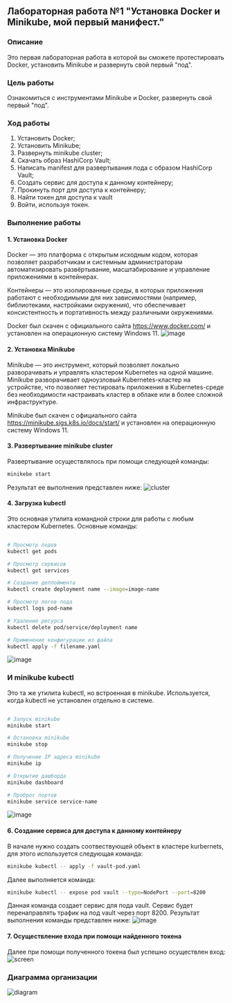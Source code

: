 ## Лабораторная работа №1 "Установка Docker и Minikube, мой первый манифест."

### Описание

Это первая лабораторная работа в которой вы сможете протестировать Docker, установить Minikube и развернуть свой первый "под".

### Цель работы

Ознакомиться с инструментами Minikube и Docker, развернуть свой первый "под".

### Ход работы

1. Установить Docker;
2. Установить Minikube;
3. Развернуть minikube cluster;
4. Скачать образ HashiCorp Vault;
5. Написать manifest для развертывания пода с образом HashiCorp Vault;
6. Создать сервис для доступа к данному контейнеру;
7. Прокинуть порт для доступа к контейнеру;
8. Найти токен для доступа к vault
9. Войти, используя токен.

### Выполнение работы

#### 1. Установка Docker

Docker — это платформа с открытым исходным кодом, которая позволяет разработчикам и системным администраторам автоматизировать развёртывание, масштабирование и управление приложениями в контейнерах.

Контейнеры — это изолированные среды, в которых приложения работают с необходимыми для них зависимостями (например, библиотеками, настройками окружения), что обеспечивает консистентность и портативность между различными окружениями.

Docker был скачен с официального сайта https://www.docker.com/ и установлен на операционную систему Windows 11.
![image](./doc.png)

#### 2. Установка Minikube

Minikube — это инструмент, который позволяет локально разворачивать и управлять кластером Kubernetes на одной машине. Minikube разворачивает одноузловый Kubernetes-кластер на устройстве, что позволяет тестировать приложения в Kubernetes-среде без необходимости настраивать кластер в облаке или в более сложной инфраструктуре.

Minikube был скачен с официального сайта https://minikube.sigs.k8s.io/docs/start/ и установлен на операционную систему Windows 11.

#### 3. Развертывание minikube cluster

Развертывание осуществлялось при помощи следующей команды:

```bash
minikebe start
```

Результат ее выполнения представлен ниже:
![cluster](./start_k.png)

#### 4. Загрузка kubectl

Это основная утилита командной строки для работы с любым кластером Kubernetes. Основные команды:

```bash

# Просмотр подов
kubectl get pods

# Просмотр сервисов
kubectl get services

# Создание деплоймента
kubectl create deployment name --image=image-name

# Просмотр логов пода
kubectl logs pod-name

# Удаление ресурса
kubectl delete pod/service/deployment name

# Применение конфигурации из файла
kubectl apply -f filename.yaml
```

![image](./kub.png)

### И minikube kubectl

Это та же утилита kubectl, но встроенная в minikube. Используется, когда kubectl не установлен отдельно в системе.

```bash

# Запуск minikube
minikube start

# Остановка minikube
minikube stop

# Получение IP адреса minikube
minikube ip

# Открытие дашборда
minikube dashboard

# Проброс портов
minikube service service-name
```

![image](./minicu.png)

#### 6. Создание сервиса для доступа к данному контейнеру

В начале нужно создать соотвествующей объект в кластере kurbernets, для этого используется следующая команда:

```bash
minikube kubectl -- apply -f vault-pod.yaml
```

Далее выполняется команда:

```bash
minikube kubectl -- expose pod vault --type=NodePort --port=8200
```

Данная команда создает сервис для пода vault. Сервис будет перенаправлять трафик на под vault через порт 8200. Результат выполнения команды представлен ниже:
![image](./appl.png)

#### 7. Осуществление входа при помощи найденного токена

Далее при помощи полученного токена был успешно осуществлен вход:
![screen](./vol.png)

### Диаграмма организации

![diagram](./diag.png)
